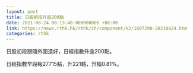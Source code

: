 ```yaml
---
layout: post
title: 日股初段升逾200點
date: 2021-08-24 08:13:40.000000000 +08:00
link: https://news.rthk.hk/rthk/ch/component/k2/1607290-20210824.htm
categories: rthk
---
```


日股初段跟隨外圍造好，日經指數升逾200點。

日經指數早段報27715點，升221點，升幅0.81%。

